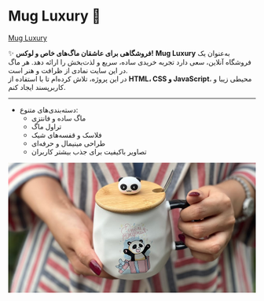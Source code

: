 # Mug Luxury 🌟  
[Mug Luxury](https://saragolmohammadi.github.io/mag/)

✨ **فروشگاهی برای عاشقان ماگ‌های خاص و لوکس!**
**Mug Luxury** به‌عنوان یک فروشگاه آنلاین، سعی دارد تجربه خریدی ساده، سریع و لذت‌بخش را ارائه دهد. هر ماگ در این سایت نمادی از ظرافت و هنر است.  
در این پروژه، تلاش کرده‌ام تا با استفاده از **HTML، CSS و JavaScript**، محیطی زیبا و کاربرپسند ایجاد کنم.

---


- دسته‌بندی‌های متنوع:
  - ماگ‌ ساده و فانتزی
  - تراول ماگ
  - فلاسک و قفسه‌های شیک
  - طراحی مینیمال و حرفه‌ای
  -  تصاویر باکیفیت برای جذب بیشتر کاربران



![پیش‌نمایش وبسایت](img/بک-گراند-ماگ-لاکچری.jpg)
